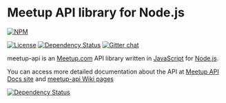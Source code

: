 Meetup API library for Node.js
==============================

[![NPM](https://nodei.co/npm/meetup-api.png)](https://nodei.co/npm/meetup-api/)

[![License][license-image]][license-url]
[![Dependency Status][depstat-image]][depstat-url]
[![Gitter chat][gitter-image]][gitter-url]

meetup-api is an [Meetup.com](http://www.meetup.com/) API library written in [JavaScript](http://en.wikipedia.org/wiki/JavaScript) for [Node.js](http://nodejs.org/).

You can access more detailed documentation about the API at [Meetup API Docs site](http://www.meetup.com/meetup_api/docs/) and [meetup-api Wiki pages](https://github.com/jkutianski/meetup-api/wiki)

[![Dependency Status](https://david-dm.org/jkutianski/meetup-api.svg)](https://david-dm.org/jkutianski/meetup-api)

[license-image]: http://img.shields.io/npm/l/meetup-api.svg?style=flat
[license-url]: https://github.com/jkutianski/meetup-api/blob/master/LICENSE
[depstat-url]: https://david-dm.org/jkutianski/meetup-api
[depstat-image]: https://david-dm.org/jkutianski/meetup-api.svg?style=flat
[gitter-image]: https://badges.gitter.im/Join%20Chat.svg?style=flat
[gitter-url]: https://gitter.im/jkutianski/meetup-api
